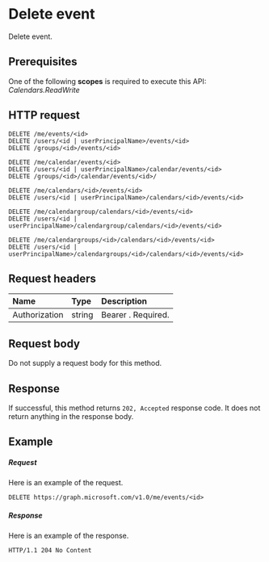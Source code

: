 # Delete event

Delete event.
## Prerequisites
One of the following **scopes** is required to execute this API: 
*Calendars.ReadWrite* 
## HTTP request
<!-- { "blockType": "ignored" } -->
```http
DELETE /me/events/<id>
DELETE /users/<id | userPrincipalName>/events/<id>
DELETE /groups/<id>/events/<id>

DELETE /me/calendar/events/<id>
DELETE /users/<id | userPrincipalName>/calendar/events/<id>
DELETE /groups/<id>/calendar/events/<id>/

DELETE /me/calendars/<id>/events/<id>
DELETE /users/<id | userPrincipalName>/calendars/<id>/events/<id>

DELETE /me/calendargroup/calendars/<id>/events/<id>
DELETE /users/<id | userPrincipalName>/calendargroup/calendars/<id>/events/<id>

DELETE /me/calendargroups/<id>/calendars/<id>/events/<id>
DELETE /users/<id | userPrincipalName>/calendargroups/<id>/calendars/<id>/events/<id>
```
## Request headers
| Name       | Type | Description|
|:---------------|:--------|:----------|
| Authorization  | string  | Bearer <token>. Required. |

## Request body
Do not supply a request body for this method.


## Response
If successful, this method returns `202, Accepted` response code. It does not return anything in the response body.

## Example
##### Request
Here is an example of the request.
<!-- {
  "blockType": "request",
  "name": "delete_event"
}-->
```http
DELETE https://graph.microsoft.com/v1.0/me/events/<id>
```
##### Response
Here is an example of the response. 
<!-- {
  "blockType": "response",
  "truncated": true
} -->
```http
HTTP/1.1 204 No Content
```

<!-- uuid: 8fcb5dbc-d5aa-4681-8e31-b001d5168d79
2015-10-25 14:57:30 UTC -->
<!-- {
  "type": "#page.annotation",
  "description": "Delete event",
  "keywords": "",
  "section": "documentation",
  "tocPath": ""
}-->